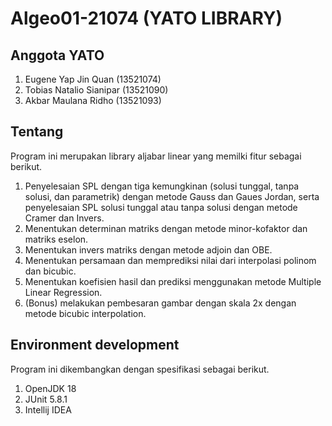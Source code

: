 # Algeo01-21074 (YATO LIBRARY)

## Anggota YATO
1. Eugene Yap Jin Quan (13521074)
2. Tobias Natalio Sianipar (13521090)
3. Akbar Maulana Ridho (13521093)

## Tentang

Program ini merupakan library aljabar linear yang memilki fitur sebagai berikut.
1. Penyelesaian SPL dengan tiga kemungkinan (solusi tunggal, tanpa solusi, dan parametrik) dengan metode Gauss dan Gaues Jordan, serta penyelesaian SPL solusi tunggal atau tanpa solusi dengan metode Cramer dan Invers.
2. Menentukan determinan matriks dengan metode minor-kofaktor dan matriks eselon.
3. Menentukan invers matriks dengan metode adjoin dan OBE.
4. Menentukan persamaan dan memprediksi nilai dari interpolasi polinom dan bicubic.
5. Menentukan koefisien hasil dan prediksi menggunakan metode Multiple Linear Regression.
6. (Bonus) melakukan pembesaran gambar dengan skala 2x dengan metode bicubic interpolation.

## Environment development

Program ini dikembangkan dengan spesifikasi sebagai berikut.
1. OpenJDK 18
2. JUnit 5.8.1
3. Intellij IDEA